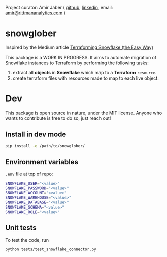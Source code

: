 Project curator: Amir Jaber ( [github](https://github.com/Terroface), [linkedin](https://www.linkedin.com/in/amirjaber/), email: amir@rittmananalytics.com )

# snowglober
Inspired by the Medium article [Terraforming Snowflake (the Easy Way)](https://medium.com/opendoor-labs/terraforming-snowflake-the-easy-way-a87c2750531b)

This package is a WORK IN PROGRESS. It aims to automate migration of Snowflake instances to Terraform by performing the following tasks:
1. extract all **objects** in **Snowflake** which map to a **Terraform** `resource`.
2. create terraform files with resources made to map to each live object.

# Dev
This package is open source in nature, under the MIT license. Anyone who wants to contribute is free to do so, just reach out!
## Install in dev mode
```bash
pip install -e /path/to/snowglober/   
```

## Environment variables

`.env` file at top of repo:
```bash
SNOWFLAKE_USER="<value>"
SNOWFLAKE_PASSWORD="<value>"
SNOWFLAKE_ACCOUNT="<value>"
SNOWFLAKE_WAREHOUSE="<value>"
SNOWFLAKE_DATABASE="<value>"
SNOWFLAKE_SCHEMA="<value>"
SNOWFLAKE_ROLE="<value>"
```

## Unit tests
To test the code, run

```bash
python tests/test_snowflake_connector.py
```